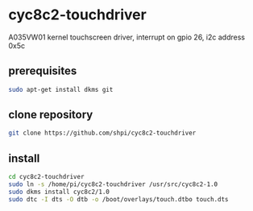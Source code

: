 # cyc8c2-touchdriver
A035VW01 kernel touchscreen driver, interrupt on gpio 26, i2c address 0x5c




## prerequisites

```bash
sudo apt-get install dkms git
```


## clone repository

```bash
git clone https://github.com/shpi/cyc8c2-touchdriver
```

## install


```bash
cd cyc8c2-touchdriver
sudo ln -s /home/pi/cyc8c2-touchdriver /usr/src/cyc8c2-1.0
sudo dkms install cyc8c2/1.0
sudo dtc -I dts -O dtb -o /boot/overlays/touch.dtbo touch.dts
```
